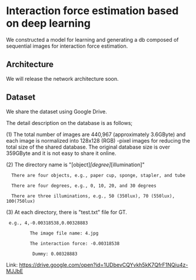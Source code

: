 # Interaction force estimation based on deep learning
We constructed a model for learning and generating a db composed of sequential images for interaction force estimation.
## Architecture
We will release the network architecture soon.
## Dataset
We share the dataset using Google Drive.

The detail description on the database is as follows;

(1) The total number of images are 440,967 (approximately 3.6GByte) and each image is normalized into 128x128 (RGB) -pixel images for reducing the total size of the shared database.  The original database size is over 359GByte and it is not easy to share it online.

(2) The directory name is "[object]_[degree]_[illumination]"

      There are four objects, e.g., paper cup, sponge, stapler, and tube
      
      There are four degrees, e.g., 0, 10, 20, and 30 degrees
      
      There are three illuminations, e.g., 50 (350lux), 70 (550lux), 100(750lux)
      
(3) At each directory, there is "test.txt" file for GT. 

     e.g., 4,-0.00318538,0.00328883
     
             The image file name: 4.jpg
             
             The interaction force: -0.00318538
             
              Dummy: 0.00328883

Link: https://drive.google.com/open?id=1UDbevCQYvkh5kK7QfrF1NQiu4z-MJJbE
